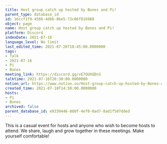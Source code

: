 ```yaml
---
title: Host group catch up hosted by Bones and Pi!
parent_type: database_id
id: 16ccf1f9-4566-4dbb-8be5-72c06f816988
object: page
name: Host group catch up hosted by Bones and Pi!
platform: Discord
indexDate: 2021-07-16
language_level: No limit
last_edited_time: 2021-07-26T18:45:00.0000000
tags:
- Talk
- 2021-07-16
- Pi
- Bones
meeting_link: https://discord.gg/vE7QUXGDnS
talktime: 2021-07-16T20:30:00.0000000
notion_url: https://www.notion.so/Host-group-catch-up-hosted-by-Bones-and-Pi-16ccf1f945664dbb8be572c06f816988
created_time: 2021-07-10T14:50:00.0000000
hosts:
- Pi
- Bones
archived: false
parent_database_id: e9339446-880f-4ef0-8ad7-8ad1f507dded
---
```


This is a casual event for hosts and anyone who wish to become hosts to attend.  We share, laugh and grow together in these meetings.  Make yourself comfortable!






